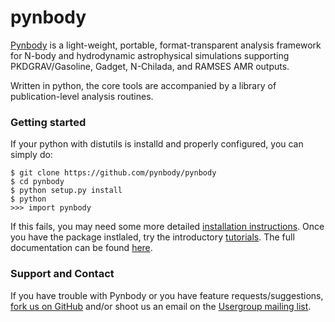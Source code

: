 pynbody
=======

[Pynbody](https://github.com/pynbody/pynbody) is a light-weight,
portable, format-transparent analysis framework for N-body and
hydrodynamic astrophysical simulations supporting PKDGRAV/Gasoline,
Gadget, N-Chilada, and RAMSES AMR outputs.

Written in python, the core tools are accompanied by a library of
publication-level analysis routines.

### Getting started 

If your python with distutils is installd and properly configured, you can simply do:

```
$ git clone https://github.com/pynbody/pynbody
$ cd pynbody
$ python setup.py install
$ python
>>> import pynbody
```

If this fails, you may need some more detailed [installation
instructions](http://pynbody.github.io/pynbody/installation.html). Once
you have the package instlaled, try the introductory
[tutorials](http://pynbody.github.io/pynbody/tutorials/tutorials.html).
The full documentation can be found
[here](http://pynbody.github.io/pynbody/).

### Support and Contact 

If you have trouble with Pynbody or you have feature
requests/suggestions, [fork us on
GitHub](https://github.com/pynbody/pynbody) and/or shoot us an email
on the [Usergroup mailing
list](https://groups.google.com/forum/?fromgroups#!forum/pynbody-users).